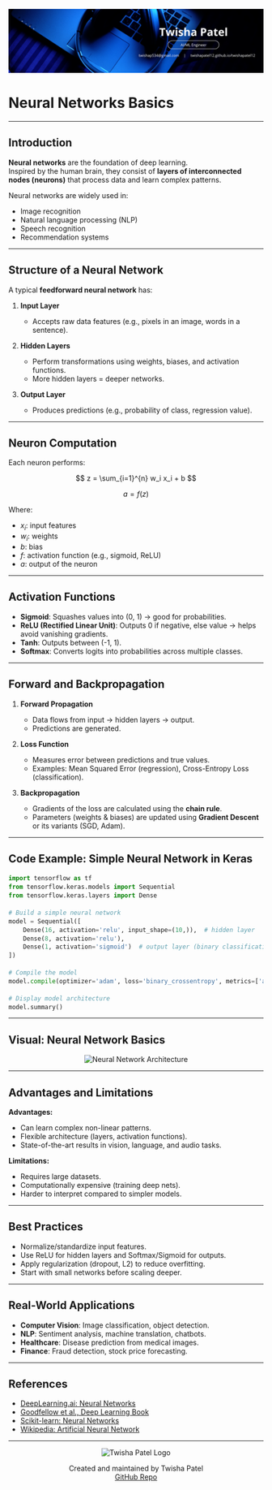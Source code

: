 ![Banner](https://github.com/twishapatel12/AI-ML-Journal/blob/main/assets/aiml-banner.png)

# Neural Networks Basics

---

## Introduction

**Neural networks** are the foundation of deep learning.  
Inspired by the human brain, they consist of **layers of interconnected nodes (neurons)** that process data and learn complex patterns.

Neural networks are widely used in:
- Image recognition
- Natural language processing (NLP)
- Speech recognition
- Recommendation systems

---

## Structure of a Neural Network

A typical **feedforward neural network** has:

1. **Input Layer**  
   - Accepts raw data features (e.g., pixels in an image, words in a sentence).

2. **Hidden Layers**  
   - Perform transformations using weights, biases, and activation functions.
   - More hidden layers = deeper networks.

3. **Output Layer**  
   - Produces predictions (e.g., probability of class, regression value).

---

## Neuron Computation

Each neuron performs:

$$
z = \sum_{i=1}^{n} w_i x_i + b
$$

$$
a = f(z)
$$

Where:
- $x_i$: input features  
- $w_i$: weights  
- $b$: bias  
- $f$: activation function (e.g., sigmoid, ReLU)  
- $a$: output of the neuron  

---

## Activation Functions

- **Sigmoid**: Squashes values into (0, 1) → good for probabilities.  
- **ReLU (Rectified Linear Unit)**: Outputs 0 if negative, else value → helps avoid vanishing gradients.  
- **Tanh**: Outputs between (-1, 1).  
- **Softmax**: Converts logits into probabilities across multiple classes.

---

## Forward and Backpropagation

1. **Forward Propagation**  
   - Data flows from input → hidden layers → output.  
   - Predictions are generated.  

2. **Loss Function**  
   - Measures error between predictions and true values.  
   - Examples: Mean Squared Error (regression), Cross-Entropy Loss (classification).  

3. **Backpropagation**  
   - Gradients of the loss are calculated using the **chain rule**.  
   - Parameters (weights & biases) are updated using **Gradient Descent** or its variants (SGD, Adam).  

---

## Code Example: Simple Neural Network in Keras

```python
import tensorflow as tf
from tensorflow.keras.models import Sequential
from tensorflow.keras.layers import Dense

# Build a simple neural network
model = Sequential([
    Dense(16, activation='relu', input_shape=(10,)),  # hidden layer
    Dense(8, activation='relu'),
    Dense(1, activation='sigmoid')  # output layer (binary classification)
])

# Compile the model
model.compile(optimizer='adam', loss='binary_crossentropy', metrics=['accuracy'])

# Display model architecture
model.summary()
````

---

## Visual: Neural Network Basics

<p align="center">
  <img src="https://github.com/twishapatel12/AI-ML-Journal/blob/main/assets/neural-network-basics.png" alt="Neural Network Architecture" width="520"/>
</p>

---

## Advantages and Limitations

**Advantages:**

* Can learn complex non-linear patterns.
* Flexible architecture (layers, activation functions).
* State-of-the-art results in vision, language, and audio tasks.

**Limitations:**

* Requires large datasets.
* Computationally expensive (training deep nets).
* Harder to interpret compared to simpler models.

---

## Best Practices

* Normalize/standardize input features.
* Use ReLU for hidden layers and Softmax/Sigmoid for outputs.
* Apply regularization (dropout, L2) to reduce overfitting.
* Start with small networks before scaling deeper.

---

## Real-World Applications

* **Computer Vision**: Image classification, object detection.
* **NLP**: Sentiment analysis, machine translation, chatbots.
* **Healthcare**: Disease prediction from medical images.
* **Finance**: Fraud detection, stock price forecasting.

---

## References

* [DeepLearning.ai: Neural Networks](https://www.deeplearning.ai/resources/deep-learning-specialization/)
* [Goodfellow et al., Deep Learning Book](https://www.deeplearningbook.org/)
* [Scikit-learn: Neural Networks](https://scikit-learn.org/stable/modules/neural_networks_supervised.html)
* [Wikipedia: Artificial Neural Network](https://en.wikipedia.org/wiki/Artificial_neural_network)

---

<p align="center">
  <img src="https://github.com/twishapatel12/AI-ML-Journal/blob/main/assets/twisha-patel-logo.png" alt="Twisha Patel Logo" width="80"/>
</p>
<p align="center">
  Created and maintained by Twisha Patel  
  <br>
  <a href="https://github.com/twishapatel12/AI-ML-Journal">GitHub Repo</a>
</p>